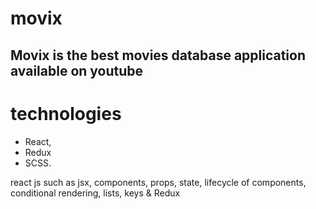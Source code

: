 # movix
## Movix is the best movies database application available on youtube 
# technologies
- React,
- Redux 
- SCSS.

react js such as jsx, components, props, state, lifecycle of components, conditional rendering, lists, keys & Redux 
